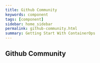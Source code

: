 ```yaml
---
title: Github Community  
keywords: component
tags: [component]
sidebar: home_sidebar
permalink: github-community.html
summary: Getting Start With ContainerOps 
---
```


## Github Community